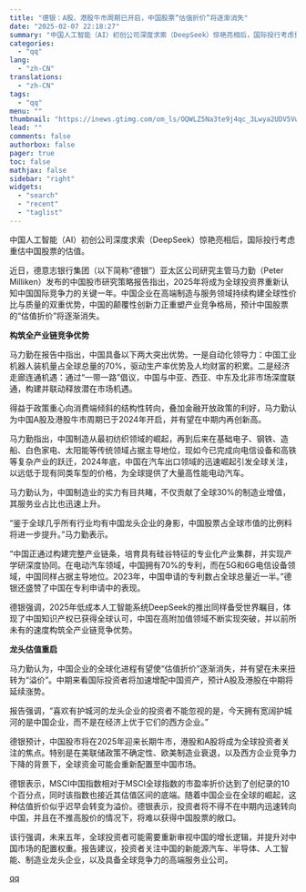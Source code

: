 ```yaml
---
title: "德银：A股、港股牛市周期已开启，中国股票“估值折价”将逐渐消失"
date: "2025-02-07 22:18:27"
summary: "中国人工智能（AI）初创公司深度求索（DeepSeek）惊艳亮相后，国际投行考虑重估中国股票的估值。..."
categories:
  - "qq"
lang:
  - "zh-CN"
translations:
  - "zh-CN"
tags:
  - "qq"
menu: ""
thumbnail: "https://inews.gtimg.com/om_ls/OQWLZ5Na3te9j4qc_3Lwya2UDV5Vw6D5jkilfhJb3nWtMAA_640360/0"
lead: ""
comments: false
authorbox: false
pager: true
toc: false
mathjax: false
sidebar: "right"
widgets:
  - "search"
  - "recent"
  - "taglist"
---
```


中国人工智能（AI）初创公司深度求索（DeepSeek）惊艳亮相后，国际投行考虑重估中国股票的估值。

近日，德意志银行集团（以下简称“德银”）亚太区公司研究主管马力勤（Peter Milliken）发布的中国股市研究策略报告指出，2025年将成为全球投资界重新认知中国国际竞争力的关键一年。中国企业在高端制造与服务领域持续构建全球性价比与质量的双重优势，中国的颠覆性创新力正重塑产业竞争格局，预计中国股票的“估值折价”将逐渐消失。

**构筑全产业链竞争优势**

马力勤在报告中指出，中国具备以下两大突出优势。一是自动化领导力：中国工业机器人装机量占全球总量的70%，驱动生产率优势及人均财富的积累。二是经济走廊连通机遇：通过“一带一路”倡议，中国与中亚、西亚、中东及北非市场深度联通，构建并联动释放潜在市场机遇。

得益于政策重心向消费端倾斜的结构性转向，叠加金融开放政策的利好，马力勤认为中国A股及港股牛市周期已于2024年开启，并有望在中期内再创新高。

马力勤指出，中国制造从最初纺织领域的崛起，再到后来在基础电子、钢铁、造船、白色家电、太阳能等传统领域占据主导地位，现如今已完成向电信设备和高铁等复杂产业的跃迁，2024年底，中国在汽车出口领域的迅速崛起引发全球关注，以远低于现有同类车型的价格，为全球提供了大量高性能电动汽车。

马力勤认为，中国制造业的实力有目共睹，不仅贡献了全球30%的制造业增值，其服务业占比也迅速上升。

“鉴于全球几乎所有行业均有中国龙头企业的身影，中国股票占全球市值的比例料将进一步提升。”马力勤表示。

“中国正通过构建完整产业链条，培育具有硅谷特征的专业化产业集群，并实现产学研深度协同。在电动汽车领域，中国拥有70%的专利，而在5G和6G电信设备领域，中国同样占据主导地位。2023年，中国申请的专利数占全球总量近一半。”德银还盛赞了中国在专利申请中的表现。

德银强调，2025年低成本人工智能系统DeepSeek的推出同样备受世界瞩目，体现了中国知识产权已获得全球认可，中国在高附加值领域不断实现突破，并以前所未有的速度构筑全产业链竞争优势。

**龙头估值重启**

马力勤认为，中国企业的全球化进程有望使“估值折价”逐渐消失，并有望在未来扭转为“溢价”。中期来看国际投资者将加速增配中国资产，预计A股及港股在中期将延续涨势。

报告强调，“喜欢有护城河的龙头企业的投资者不能忽视的是，今天拥有宽阔护城河的是中国企业，而不是在经济上优于它们的西方企业。”

德银预计，中国股市将在2025年迎来长期牛市，港股和A股将成为全球投资者关注的焦点。特别是在美联储政策不确定性、欧美制造业衰退，以及西方企业竞争力下降的背景下，全球资金可能会重新配置至中国市场。

德银表示，MSCI中国指数相对于MSCI全球指数的市盈率折价达到了创纪录的10个百分点，同时该指数也接近其估值区间的底端。随着中国企业在全球的崛起，这种估值折价似乎迟早会转变为溢价。德银表示，投资者将不得不在中期内迅速转向中国，并且在不推高股价的情况下，将难以获得中国股票的敞口。

该行强调，未来五年，全球投资者可能需要重新审视中国的增长逻辑，并提升对中国市场的配置权重。报告建议，投资者关注中国的新能源汽车、半导体、人工智能、制造业龙头企业，以及具备全球竞争力的高端服务业公司。

[qq](https://new.qq.com/rain/a/20250207A094ZL00)

